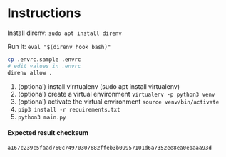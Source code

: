 # Instructions

Install direnv: `sudo apt install direnv`

Run it: `eval "$(direnv hook bash)"`

```sh
cp .envrc.sample .envrc
# edit values in .envrc
direnv allow .
```

1. (optional) install virrtualenv (sudo apt install virtualenv)
2. (optional) create a virtual environment `virtualenv -p python3 venv`
3. (optional) activate the virtual environment `source venv/bin/activate`
4. `pip3 install -r requirements.txt`
5. `python3 main.py`

#### Expected result checksum
```
a167c239c5faad760c74970307682ffeb3b09957101d6a7352ee8ea0ebaaa93d
```
